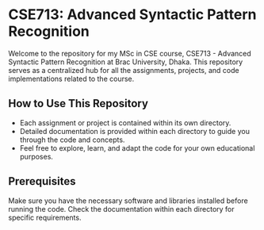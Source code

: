 # CSE713: Advanced Syntactic Pattern Recognition

Welcome to the repository for my MSc in CSE course, CSE713 - Advanced Syntactic Pattern Recognition at Brac University, Dhaka. This repository serves as a centralized hub for all the assignments, projects, and code implementations related to the course.

## How to Use This Repository

- Each assignment or project is contained within its own directory.
- Detailed documentation is provided within each directory to guide you through the code and concepts.
- Feel free to explore, learn, and adapt the code for your own educational purposes.

## Prerequisites

Make sure you have the necessary software and libraries installed before running the code. Check the documentation within each directory for specific requirements.

